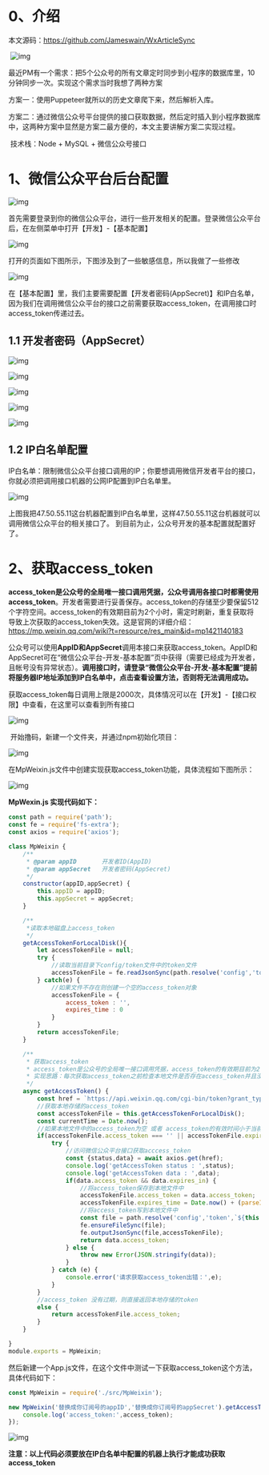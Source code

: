 # 0、介绍

本文源码：<https://github.com/Jameswain/WxArticleSync> 

​    ![img](https://raw.githubusercontent.com/Jameswain/WxArticleSync/master/images/001.png)

​    最近PM有一个需求：把5个公众号的所有文章定时同步到小程序的数据库里，10分钟同步一次。实现这个需求当时我想了两种方案

方案一：使用Puppeteer就所以的历史文章爬下来，然后解析入库。

方案二：通过微信公众号平台提供的接口获取数据，然后定时插入到小程序数据库中，这两种方案中显然是方案二最方便的，本文主要讲解方案二实现过程。

​    技术栈：Node + MySQL + 微信公众号接口



# 1、微信公众平台后台配置

![img](https://raw.githubusercontent.com/Jameswain/WxArticleSync/master/images/002.png)

​    首先需要登录到你的微信公众平台，进行一些开发相关的配置。登录微信公众平台后，在左侧菜单中打开【开发】-【基本配置】

![img](https://raw.githubusercontent.com/Jameswain/WxArticleSync/master/images/003.png)

打开的页面如下图所示，下图涉及到了一些敏感信息，所以我做了一些修改

![img](https://raw.githubusercontent.com/Jameswain/WxArticleSync/master/images/004.png)

​	在【基本配置】里，我们主要需要配置【开发者密码(AppSecret)】和IP白名单，因为我们在调用微信公众平台的接口之前需要获取access_token，在调用接口时access_token传递过去。

## 1.1 开发者密码（AppSecret）

![img](https://raw.githubusercontent.com/Jameswain/WxArticleSync/master/images/005.png)

![img](https://raw.githubusercontent.com/Jameswain/WxArticleSync/master/images/006.png)

![img](https://raw.githubusercontent.com/Jameswain/WxArticleSync/master/images/007.png)

![img](https://raw.githubusercontent.com/Jameswain/WxArticleSync/master/images/008.png)

![img](https://raw.githubusercontent.com/Jameswain/WxArticleSync/master/images/009.png)

## 1.2 IP白名单配置

​    IP白名单：限制微信公众平台接口调用的IP；你要想调用微信开发者平台的接口，你就必须把调用接口机器的公网IP配置到IP白名单里。

![img](https://raw.githubusercontent.com/Jameswain/WxArticleSync/master/images/010.png)

上图我把47.50.55.11这台机器配置到IP白名单里，这样47.50.55.11这台机器就可以调用微信公众平台的相关接口了。 到目前为止，公众号开发的基本配置就配置好了。

# 2、获取access_token

​        **access_token是公众号的全局唯一接口调用凭据，公众号调用各接口时都需使用access_token**。开发者需要进行妥善保存。access_token的存储至少要保留512个字符空间。access_token的有效期目前为2个小时，需定时刷新，重复获取将导致上次获取的access_token失效。这是官网的详细介绍：<https://mp.weixin.qq.com/wiki?t=resource/res_main&id=mp1421140183> 

​        公众号可以使用**AppID和AppSecret**调用本接口来获取access_token。AppID和AppSecret可在“微信公众平台-开发-基本配置”页中获得（需要已经成为开发者，且帐号没有异常状态）。**调用接口时，请登录“微信公众平台-开发-基本配置”提前将服务器IP地址添加到IP白名单中，点击查看设置方法，否则将无法调用成功。**

​        获取access_token每日调用上限是2000次，具体情况可以在【开发】-【接口权限】中查看，在这里可以查看到所有接口

![img](https://raw.githubusercontent.com/Jameswain/WxArticleSync/master/images/011.png)

​    开始撸码，新建一个文件夹，并通过npm初始化项目：

![img](https://raw.githubusercontent.com/Jameswain/WxArticleSync/master/images/012.png)

在MpWeixin.js文件中创建实现获取access_token功能，具体流程如下图所示：

![img](https://raw.githubusercontent.com/Jameswain/WxArticleSync/master/images/b547c9e3-07b6-4cdb-ad12-38c7ac9508dd.png)

**MpWexin.js 实现代码如下：** 

```javascript
const path = require('path');
const fe = require('fs-extra');
const axios = require('axios');

class MpWeixin {
    /**
     * @param appID       开发者ID(AppID)
     * @param appSecret   开发者密码(AppSecret)
     */
    constructor(appID,appSecret) {
        this.appID = appID;
        this.appSecret = appSecret;
    }

    /**
     *读取本地磁盘上access_token
     */
    getAccessTokenForLocalDisk(){
        let accessTokenFile = null;
        try {
            //读取当前目录下config/token文件中的token文件
            accessTokenFile = fe.readJsonSync(path.resolve('config','token',`${this.appID}.json`));
        } catch(e) {
            //如果文件不存在则创建一个空的access_token对象
            accessTokenFile = {
                access_token : '',
                expires_time : 0
            }
        }
        return accessTokenFile;
    }

    /**
     * 获取access_token
     * access_token是公众号的全局唯一接口调用凭据，access_token的有效期目前为2个小时，需定时刷新，重复获取将导致上次获取的access_token失效。
     * 实现思路：每次获取access_token之前检查本地文件是否存在access_token并且没有过期，如果本地没有access_token或者已过期则重新获取access_token并保存到本地文件中
     */
    async getAccessToken() {
        const href = `https://api.weixin.qq.com/cgi-bin/token?grant_type=client_credential&appid=${this.appID}&secret=${this.appSecret}`;
        //获取本地存储的access_token
        const accessTokenFile = this.getAccessTokenForLocalDisk();
        const currentTime = Date.now();
        //如果本地文件中的access_token为空 或者 access_token的有效时间小于当前时间 表示access_token已过期
        if(accessTokenFile.access_token === '' || accessTokenFile.expires_time < currentTime) {
            try {
                //访问微信公众平台接口获取acccess_token
                const {status,data} = await axios.get(href);
                console.log('getAccessToken status : ',status);
                console.log('getAccessToken data : ',data);
                if(data.access_token && data.expires_in) {
                    //将access_token保存到本地文件中
                    accessTokenFile.access_token = data.access_token;
                    accessTokenFile.expires_time = Date.now() + (parseInt(data.expires_in) - 180) * 1000;               //access_token 有效期1小时57分钟
                    //将access_token写到本地文件中
                    const file = path.resolve('config','token',`${this.appID}.json`);
                    fe.ensureFileSync(file);
                    fe.outputJsonSync(file,accessTokenFile);
                    return data.access_token;
                } else {
                    throw new Error(JSON.stringify(data));
                }
            } catch (e) {
                console.error('请求获取access_token出错：',e);
            }
        }
        //access_token 没有过期，则直接返回本地存储的token
        else {
            return accessTokenFile.access_token;
        }
    }

}
module.exports = MpWeixin;
```

然后新建一个App.js文件，在这个文件中测试一下获取access_token这个方法，具体代码如下： 

```javascript
const MpWeixin = require('./src/MpWeixin');

new MpWeixin('替换成你订阅号的appID','替换成你订阅号的appSecret').getAccessToken().then(access_token => {
    console.log('access_token:',access_token);
});
```

![img](https://raw.githubusercontent.com/Jameswain/WxArticleSync/master/images/e6876655-3d1a-4341-a1c2-aa9a21610698.png)

**注意：以上代码必须要放在IP白名单中配置的机器上执行才能成功获取access_token** 










